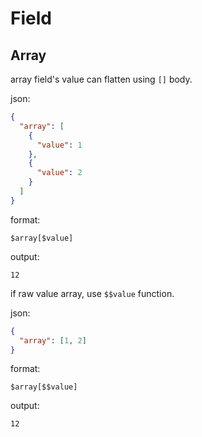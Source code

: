 # Field

## Array

array field's value can flatten using `[]` body.

json:

```json
{
  "array": [
    {
      "value": 1
    },
    {
      "value": 2
    }
  ]
}
```

format:

```
$array[$value]
```

output:

```
12
```

if raw value array, use `$$value` function.

json:

```json
{
  "array": [1, 2]
}
```

format:

```
$array[$$value]
```

output:

```
12
```
